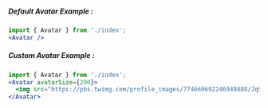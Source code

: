 ##### Default Avatar Example :
```jsx
import { Avatar } from './index';
<Avatar />
```

##### Custom Avatar Example :
```jsx
import { Avatar } from './index';
<Avatar avatarSize={200}>
  <img src="https://pbs.twimg.com/profile_images/774660692246949888/Jq9fGs3-_400x400.jpg" alt="Axel Dauchez - CEO Make.org" />
</Avatar>
```